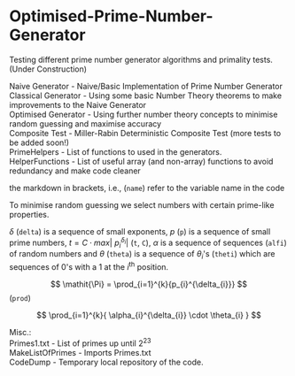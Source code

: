 # Optimised-Prime-Number-Generator

Testing different prime number generator algorithms and primality tests. (Under Construction)

Naive Generator - Naive/Basic Implementation of Prime Number Generator <br />
Classical Generator - Using some basic Number Theory theorems to make improvements to the Naive Generator <br />
Optimised Generator - Using further number theory concepts to minimise random guessing and maximise accuracy <br />
Composite Test - Miller-Rabin Deterministic Composite Test (more tests to be added soon!) <br />
PrimeHelpers - List of functions to used in the generators. <br />
HelperFunctions - List of useful array (and non-array) functions to avoid redundancy and make code cleaner <br />

the markdown in brackets, i.e., (`name`) refer to the variable name in the code <br />

To minimise random guessing we select numbers with certain prime-like properties. <br />

$\delta$ (`delta`) is a sequence of small exponents, $p$ (`p`) is a sequence of small prime numbers, $t = C \cdot max | \ p_{i}^{\delta_{i}} |$ (`t`, `C`), $\alpha$ is a sequence of sequences (`alfi`) of random numbers and $\theta$ (`theta`) is a sequence of $\theta_{i}$'s (`theti`)  which are sequences of $0$'s with a $1$ at the $i^{\text{th}}$ position.

$$ \mathit{\Pi} = \prod_{i=1}^{k}{p_{i}^{\delta_{i}}} $$ (`prod`) 

$$ \prod_{i=1}^{k}{ \alpha_{i}^{\delta_{i}} \cdot \theta_{i} } $$ 

Misc.: <br />
Primes1.txt - List of primes up until $2^{23}$ <br />
MakeListOfPrimes - Imports Primes.txt <br />
CodeDump - Temporary local repository of the code. <br />
